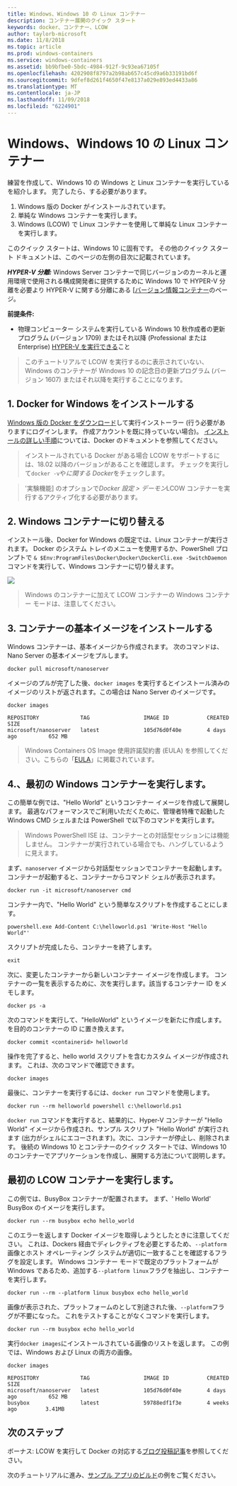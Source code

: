 ```yaml
---
title: Windows、Windows 10 の Linux コンテナー
description: コンテナー展開のクイック スタート
keywords: docker、コンテナー、LCOW
author: taylorb-microsoft
ms.date: 11/8/2018
ms.topic: article
ms.prod: windows-containers
ms.service: windows-containers
ms.assetid: bb9bfbe0-5bdc-4984-912f-9c93ea67105f
ms.openlocfilehash: 4202908f8797a2b98ab657c45cd9a6b33191bd6f
ms.sourcegitcommit: 9dfef8d261f4650f47e8137a029e893ed4433a86
ms.translationtype: MT
ms.contentlocale: ja-JP
ms.lasthandoff: 11/09/2018
ms.locfileid: "6224901"
---
```

# <a name="windows-and-linux-containers-on-windows-10"></a>Windows、Windows 10 の Linux コンテナー

練習を作成して、Windows 10 の Windows と Linux コンテナーを実行しているを紹介します。 完了したら、する必要があります。

1. Windows 版の Docker がインストールされています。
2. 単純な Windows コンテナーを実行します。
3. Windows (LCOW) で Linux コンテナーを使用して単純な Linux コンテナーを実行します。

このクイック スタートは、Windows 10 に固有です。 その他のクイック スタート ドキュメントは、このページの左側の目次に記載されています。

***HYPER-V 分離:*** Windows Server コンテナーで同じバージョンのカーネルと運用環境で使用される構成開発者に提供するために Windows 10 で HYPER-V 分離を必要より HYPER-V に関する分離にある [[バージョン情報コンテナー](../about/index.md)のページ。

**前提条件:**

- 物理コンピューター システムを実行している Windows 10 秋作成者の更新プログラム (バージョン 1709) またはそれ以降 (Professional または Enterprise) [HYPER-V を実行できる](https://docs.microsoft.com/en-us/virtualization/hyper-v-on-windows/reference/hyper-v-requirements)こと

> このチュートリアルで LCOW を実行するのに表示されていない、Windows のコンテナーが Windows 10 の記念日の更新プログラム (バージョン 1607) またはそれ以降を実行することになります。

## <a name="1-install-docker-for-windows"></a>1. Docker for Windows をインストールする

[Windows 版の Docker をダウンロード](https://store.docker.com/editions/community/docker-ce-desktop-windows)して実行インストーラー (行う必要がありますにログインします。 作成アカウントを既に持っていない場合)。 [インストールの詳しい手順](https://docs.docker.com/docker-for-windows/install)については、Docker のドキュメントを参照してください。

> インストールされている Docker がある場合 LCOW をサポートするには、18.02 以降のバージョンがあることを確認します。 チェックを実行して`docker -v`や*に関する Docker*をチェックします。

> '実験機能] のオプションで*Docker 設定 > デーモン*LCOW コンテナーを実行するアクティブ化する必要があります。

## <a name="2-switch-to-windows-containers"></a>2. Windows コンテナーに切り替える

インストール後、Docker for Windows の既定では、Linux コンテナーが実行されます。 Docker のシステム トレイのメニューを使用するか、PowerShell プロンプトで `& $Env:ProgramFiles\Docker\Docker\DockerCli.exe -SwitchDaemon` コマンドを実行して、Windows コンテナーに切り替えます。

![](./media/docker-for-win-switch.png)
> Windows のコンテナーに加えて LCOW コンテナーの Windows コンテナー モードは、注意してください。

## <a name="3-install-base-container-images"></a>3. コンテナーの基本イメージをインストールする

Windows コンテナーは、基本イメージから作成されます。 次のコマンドは、Nano Server の基本イメージをプルします。

```
docker pull microsoft/nanoserver
```

イメージのプルが完了した後、`docker images` を実行するとインストール済みのイメージのリストが返されます。この場合は Nano Server のイメージです。

```
docker images

REPOSITORY             TAG                 IMAGE ID            CREATED             SIZE
microsoft/nanoserver   latest              105d76d0f40e        4 days ago          652 MB
```

> Windows Containers OS Image 使用許諾契約書 (EULA) を参照してください。こちらの「[EULA](../images-eula.md)」に掲載されています。

## <a name="4-run-your-first-windows-container"></a>4.、最初の Windows コンテナーを実行します。

この簡単な例では、"Hello World" というコンテナー イメージを作成して展開します。 最適なパフォーマンスでご利用いただくために、管理者特権で起動した Windows CMD シェルまたは PowerShell で以下のコマンドを実行します。
> Windows PowerShell ISE は、コンテナーとの対話型セッションには機能しません。 コンテナーが実行されている場合でも、ハングしているように見えます。

まず、`nanoserver` イメージから対話型セッションでコンテナーを起動します。 コンテナーが起動すると、コンテナーからコマンド シェルが表示されます。  

```
docker run -it microsoft/nanoserver cmd
```

コンテナー内で、"Hello World" という簡単なスクリプトを作成することにします。

```
powershell.exe Add-Content C:\helloworld.ps1 'Write-Host "Hello World"'
```   

スクリプトが完成したら、コンテナーを終了します。

```
exit
```

次に、変更したコンテナーから新しいコンテナー イメージを作成します。 コンテナーの一覧を表示するために、次を実行します。該当するコンテナー ID をメモします。

```
docker ps -a
```

次のコマンドを実行して、"HelloWorld" というイメージを新たに作成します。 <containerid> を目的のコンテナーの ID に置き換えます。

```
docker commit <containerid> helloworld
```

操作を完了すると、hello world スクリプトを含むカスタム イメージが作成されます。 これは、次のコマンドで確認できます。

```
docker images
```

最後に、コンテナーを実行するには、`docker run` コマンドを使用します。

```
docker run --rm helloworld powershell c:\helloworld.ps1
```

`docker run` コマンドを実行すると、結果的に、Hyper-V コンテナーが "Hello World" イメージから作成され、サンプル スクリプト "Hello World" が実行されます (出力がシェルにエコーされます)。次に、コンテナーが停止し、削除されます。
後続の Windows 10 とコンテナーのクイック スタートでは、Windows 10 のコンテナーでアプリケーションを作成し、展開する方法について説明します。

## <a name="run-your-first-lcow-container"></a>最初の LCOW コンテナーを実行します。

この例では、BusyBox コンテナーが配置されます。 まず、' Hello World' BusyBox のイメージを実行します。

```
docker run --rm busybox echo hello_world
```

このエラーを返します Docker イメージを取得しようとしたときに注意してください。 これは、Dockers 経由でディレクティブを必要とするため、`--platform`画像とホスト オペレーティング システムが適切に一致することを確認するフラグを設定します。 Windows コンテナー モードで既定のプラットフォームが Windows であるため、追加する`--platform linux`フラグを抽出し、コンテナーを実行します。

```
docker run --rm --platform linux busybox echo hello_world
```

画像が表示された、プラットフォームのとして別途された後、`--platform`フラグが不要になった。 これをテストすることがなくコマンドを実行します。

```
docker run --rm busybox echo hello_world
```

実行`docker images`にインストールされている画像のリストを返します。 この例では、Windows および Linux の両方の画像。

```
docker images

REPOSITORY             TAG                 IMAGE ID            CREATED             SIZE
microsoft/nanoserver   latest              105d76d0f40e        4 days ago          652 MB
busybox                latest              59788edf1f3e        4 weeks ago         3.41MB
```

## <a name="next-steps"></a>次のステップ

ボーナス: LCOW を実行して Docker の対応する[ブログ投稿記事](https://blog.docker.com/2018/02/docker-for-windows-18-02-with-windows-10-fall-creators-update/)を参照してください。

次のチュートリアルに進み、[サンプル アプリのビルド](./building-sample-app.md)の例をご覧ください。
